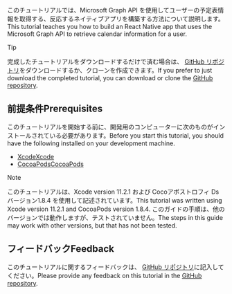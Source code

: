 <!-- markdownlint-disable MD002 MD041 -->

<span data-ttu-id="be3d0-101">このチュートリアルでは、Microsoft Graph API を使用してユーザーの予定表情報を取得する、反応するネイティブアプリを構築する方法について説明します。</span><span class="sxs-lookup"><span data-stu-id="be3d0-101">This tutorial teaches you how to build an React Native app that uses the Microsoft Graph API to retrieve calendar information for a user.</span></span>

> [!TIP]
> <span data-ttu-id="be3d0-102">完成したチュートリアルをダウンロードするだけで済む場合は、 [GitHub リポジトリ](https://github.com/microsoftgraph/msgraph-training-ios-objectivec)をダウンロードするか、クローンを作成できます。</span><span class="sxs-lookup"><span data-stu-id="be3d0-102">If you prefer to just download the completed tutorial, you can download or clone the [GitHub repository](https://github.com/microsoftgraph/msgraph-training-ios-objectivec).</span></span>

## <a name="prerequisites"></a><span data-ttu-id="be3d0-103">前提条件</span><span class="sxs-lookup"><span data-stu-id="be3d0-103">Prerequisites</span></span>

<span data-ttu-id="be3d0-104">このチュートリアルを開始する前に、開発用のコンピューターに次のものがインストールされている必要があります。</span><span class="sxs-lookup"><span data-stu-id="be3d0-104">Before you start this tutorial, you should have the following installed on your development machine.</span></span>

- [<span data-ttu-id="be3d0-105">Xcode</span><span class="sxs-lookup"><span data-stu-id="be3d0-105">Xcode</span></span>](https://developer.apple.com/xcode/)
- [<span data-ttu-id="be3d0-106">CocoaPods</span><span class="sxs-lookup"><span data-stu-id="be3d0-106">CocoaPods</span></span>](https://cocoapods.org)

> [!NOTE]
> <span data-ttu-id="be3d0-107">このチュートリアルは、Xcode version 11.2.1 および Cocoアポストロフィ Ds バージョン1.8.4 を使用して記述されています。</span><span class="sxs-lookup"><span data-stu-id="be3d0-107">This tutorial was written using Xcode version 11.2.1 and CocoaPods version 1.8.4.</span></span> <span data-ttu-id="be3d0-108">このガイドの手順は、他のバージョンでは動作しますが、テストされていません。</span><span class="sxs-lookup"><span data-stu-id="be3d0-108">The steps in this guide may work with other versions, but that has not been tested.</span></span>

## <a name="feedback"></a><span data-ttu-id="be3d0-109">フィードバック</span><span class="sxs-lookup"><span data-stu-id="be3d0-109">Feedback</span></span>

<span data-ttu-id="be3d0-110">このチュートリアルに関するフィードバックは、 [GitHub リポジトリ](https://github.com/microsoftgraph/msgraph-training-ios-objectivec)に記入してください。</span><span class="sxs-lookup"><span data-stu-id="be3d0-110">Please provide any feedback on this tutorial in the [GitHub repository](https://github.com/microsoftgraph/msgraph-training-ios-objectivec).</span></span>
